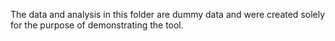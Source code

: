 The data and analysis in this folder are dummy data and were created solely for the purpose of demonstrating the tool. 

